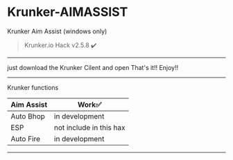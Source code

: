 # Krunker-AIMASSIST
Krunker Aim Assist (windows only)
>Krunker.io Hack v2.5.8 ✔️
__________________________________
just download the Krunker Cilent and open
That's it!!
Enjoy!!
__________________________________
Krunker functions

|Aim Assist|Work✅|
|----------|------|
|Auto Bhop|in development|
|ESP|not include in this hax| Pls click this LINK(https://github.com/Krunker-Java-plus-X/Krunker-JV-Hack) if you want ESP
|Auto Fire|in development|
__________________________________
